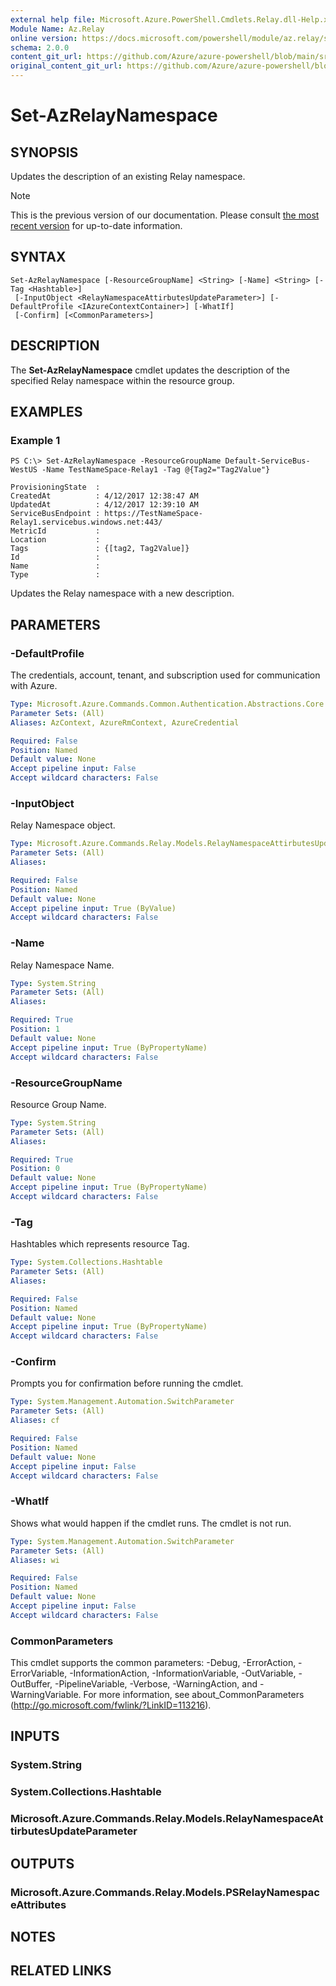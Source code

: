 ```yaml
---
external help file: Microsoft.Azure.PowerShell.Cmdlets.Relay.dll-Help.xml
Module Name: Az.Relay
online version: https://docs.microsoft.com/powershell/module/az.relay/set-azrelaynamespace
schema: 2.0.0
content_git_url: https://github.com/Azure/azure-powershell/blob/main/src/Relay/Relay/help/Set-AzRelayNamespace.md
original_content_git_url: https://github.com/Azure/azure-powershell/blob/main/src/Relay/Relay/help/Set-AzRelayNamespace.md
---
```


# Set-AzRelayNamespace

## SYNOPSIS
Updates the description of an existing Relay namespace.

> [!NOTE]
>This is the previous version of our documentation. Please consult [the most recent version](/powershell/module/az.relay/set-azrelaynamespace) for up-to-date information.

## SYNTAX

```
Set-AzRelayNamespace [-ResourceGroupName] <String> [-Name] <String> [-Tag <Hashtable>]
 [-InputObject <RelayNamespaceAttirbutesUpdateParameter>] [-DefaultProfile <IAzureContextContainer>] [-WhatIf]
 [-Confirm] [<CommonParameters>]
```

## DESCRIPTION
The **Set-AzRelayNamespace** cmdlet updates the description of the specified Relay namespace within the resource group.

## EXAMPLES

### Example 1
```
PS C:\> Set-AzRelayNamespace -ResourceGroupName Default-ServiceBus-WestUS -Name TestNameSpace-Relay1 -Tag @{Tag2="Tag2Value"}

ProvisioningState  :
CreatedAt          : 4/12/2017 12:38:47 AM
UpdatedAt          : 4/12/2017 12:39:10 AM
ServiceBusEndpoint : https://TestNameSpace-Relay1.servicebus.windows.net:443/
MetricId           :
Location           :
Tags               : {[tag2, Tag2Value]}
Id                 :
Name               :
Type               :
```

Updates the Relay namespace with a new description.

## PARAMETERS

### -DefaultProfile
The credentials, account, tenant, and subscription used for communication with Azure.

```yaml
Type: Microsoft.Azure.Commands.Common.Authentication.Abstractions.Core.IAzureContextContainer
Parameter Sets: (All)
Aliases: AzContext, AzureRmContext, AzureCredential

Required: False
Position: Named
Default value: None
Accept pipeline input: False
Accept wildcard characters: False
```

### -InputObject
Relay Namespace object.

```yaml
Type: Microsoft.Azure.Commands.Relay.Models.RelayNamespaceAttirbutesUpdateParameter
Parameter Sets: (All)
Aliases:

Required: False
Position: Named
Default value: None
Accept pipeline input: True (ByValue)
Accept wildcard characters: False
```

### -Name
Relay Namespace Name.

```yaml
Type: System.String
Parameter Sets: (All)
Aliases:

Required: True
Position: 1
Default value: None
Accept pipeline input: True (ByPropertyName)
Accept wildcard characters: False
```

### -ResourceGroupName
Resource Group Name.

```yaml
Type: System.String
Parameter Sets: (All)
Aliases:

Required: True
Position: 0
Default value: None
Accept pipeline input: True (ByPropertyName)
Accept wildcard characters: False
```

### -Tag
Hashtables which represents resource Tag.

```yaml
Type: System.Collections.Hashtable
Parameter Sets: (All)
Aliases:

Required: False
Position: Named
Default value: None
Accept pipeline input: True (ByPropertyName)
Accept wildcard characters: False
```

### -Confirm
Prompts you for confirmation before running the cmdlet.

```yaml
Type: System.Management.Automation.SwitchParameter
Parameter Sets: (All)
Aliases: cf

Required: False
Position: Named
Default value: None
Accept pipeline input: False
Accept wildcard characters: False
```

### -WhatIf
Shows what would happen if the cmdlet runs.
The cmdlet is not run.

```yaml
Type: System.Management.Automation.SwitchParameter
Parameter Sets: (All)
Aliases: wi

Required: False
Position: Named
Default value: None
Accept pipeline input: False
Accept wildcard characters: False
```

### CommonParameters
This cmdlet supports the common parameters: -Debug, -ErrorAction, -ErrorVariable, -InformationAction, -InformationVariable, -OutVariable, -OutBuffer, -PipelineVariable, -Verbose, -WarningAction, and -WarningVariable. For more information, see about_CommonParameters (http://go.microsoft.com/fwlink/?LinkID=113216).

## INPUTS

### System.String

### System.Collections.Hashtable

### Microsoft.Azure.Commands.Relay.Models.RelayNamespaceAttirbutesUpdateParameter

## OUTPUTS

### Microsoft.Azure.Commands.Relay.Models.PSRelayNamespaceAttributes

## NOTES

## RELATED LINKS

